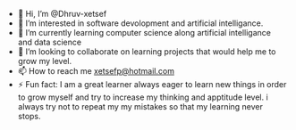 - 👋 Hi, I’m @Dhruv-xetsef
- 👀 I’m interested in software devolopment and artificial intelligance.
- 🌱 I’m currently learning computer science along artificial intelligance and data science
- 💞️ I’m looking to collaborate on learning projects that would help me to grow my level.
- 📫 How to reach me xetsefp@hotmail.com
- ⚡ Fun fact: I am a great learner always eager to learn new things in order to grow myself and try to increase my thinking and apptitude level. i always try not to repeat my my mistakes so that my learning never stops.


<!---
Dhruv-xetsef/Dhruv-xetsef is a ✨ special ✨ repository because its `README.md` (this file) appears on your GitHub profile.
You can click the Preview link to take a look at your changes.
--->
